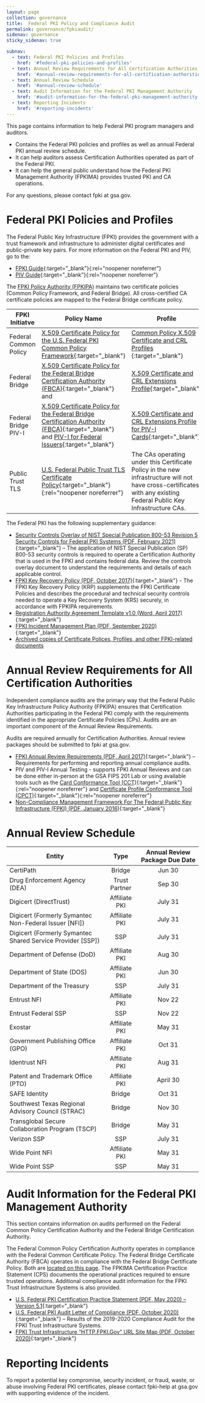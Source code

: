 ```yaml
---
layout: page
collection: governance
title:  Federal PKI Policy and Compliance Audit
permalink: governance/fpkiaudit/
sidenav: governance
sticky_sidenav: true

subnav:
  - text: Federal PKI Policies and Profiles
    href: '#federal-pki-policies-and-profiles'
  - text: Annual Review Requirements for All Certification Authorities
    href: '#annual-review-requirements-for-all-certification-authorities'
  - text: Annual Review Schedule
    href: '#annual-review-schedule'
  - text: Audit Information for the Federal PKI Management Authority
    href: '#audit-information-for-the-federal-pki-management-authority'
  - text: Reporting Incidents
    href: '#reporting-incidents'
---
```


This page contains information to help Federal PKI program managers and auditors.
- Contains the Federal PKI policies and profiles as well as annual Federal PKI annual review schedule.
- It can help auditors assess Certification Authorities operated as part of the Federal PKI. 
- It can help the general public understand how the Federal PKI Management Authority (FPKIMA) provides trusted PKI and CA operations.

For any questions, please contact fpki at gsa.gov.


# Federal PKI Policies and Profiles

The Federal Public Key Infrastructure (FPKI) provides the government with a trust framework and infrastructure to administer digital certificates and public-private key pairs. For more information on the Federal PKI and PIV, go to the:
- [FPKI Guide](https://playbooks.idmanagement.gov/fpki/){:target="_blank"}{:rel="noopener noreferrer"}
- [PIV Guide](https://playbooks.idmanagement.gov/piv/){:target="_blank"}{:rel="noopener noreferrer"}

The [FPKI Policy Authority (FPKIPA)](../governance/ficam#federal-public-key-infrastructure-policy-authority) maintains two certificate policies (Common Policy Framework, and Federal Bridge). All cross-certified CA certificate policies are mapped to the Federal Bridge certificate policy.

| FPKI Initiatve | Policy Name | Profile | Change Proposals |
| -------------- | ----------- | ------- | ---------------- |
| Federal Common Policy | [X.509 Certificate Policy for the U.S. Federal PKI Common Policy Framework](../../docs/fpki-x509-cert-policy-common.pdf){:target="_blank"} | [Common Policy X.509 Certificate and CRL Profiles ](../../docs/fpki-x509-cert-profile-common.pdf){:target="_blank"}  | [Common Change Proposals](../fpkiarchive/) |
| Federal Bridge | [X.509 Certificate Policy for the Federal Bridge Certification Authority (FBCA)](../../docs/fpki-x509-cert-policy-fbca.pdf){:target="_blank"} and  | [X.509 Certificate and CRL Extensions Profile](../../docs/fpki-x509-cert-profiles-fbca.pdf){:target="_blank"} | [Bridge Change Proposals](../fpkiarchive/) |
| Federal Bridge PIV-I | [X.509 Certificate Policy for the Federal Bridge Certification Authority (FBCA)](../../docs/fpki-x509-cert-policy-fbca.pdf){:target="_blank"} and [PIV-I for Federal Issuers](../../docs/fpki-pivi-for-issuers.pdf){:target="_blank"}  | [X.509 Certificate and CRL Extensions Profile for PIV-I Cards](../../docs/fpki-x509-cert-profiles-pivi.pdf){:target="_blank"}  | [Bridge Change Proposals](../fpkiarchive/) |
| Public Trust TLS | [U.S. Federal Public Trust TLS Certificate Policy](https://devicepki.idmanagement.gov/){:target="_blank"}{:rel="noopener noreferrer"} |  The CAs operating under this Certificate Policy in the new infrastructure will not have cross-certificates with any existing Federal Public Key Infrastructure CAs.|

The Federal PKI has the following supplementary guidance:

- [Security Controls Overlay of NIST Special Publication 800-53 Revision 5 Security Controls for Federal PKI Systems (PDF, February 2021)](../../docs/fpki-overlay-sp-800-53.pdf){:target="_blank"} – The application of NIST Special Publication (SP) 800-53 security controls is required to operate a Certification Authority that is used in the FPKI and contains federal data. Review the controls overlay document to understand the requirements and details of each applicable control.
- [FPKI Key Recovery Policy (PDF, October 2017)](../../docs/fpki-key-recovery){:target="_blank"} - The FPKI Key Recovery Policy (KRP) supplements the FPKI Certificate Policies and describes the procedural and technical security controls needed to operate a Key Recovery System (KRS) securely, in accordance with FPKIPA requirements.
- [Registration Authority Agreement Template v1.0 (Word, April 2017)](../../docs/fpki-ssp-raa.docx){:target="_blank"} 
- [FPKI Incident Management Plan (PDF, September 2020)](../../docs/fpki-imp.pdf){:target="_blank"}
- [Archived copies of Certificate Polices, Profiles, and other FPKI-related documents](../fpkiarchive/)


# Annual Review Requirements for All Certification Authorities

Independent compliance audits are the primary way that the Federal Public Key Infrastructure Policy Authority (FPKIPA) ensures that Certification Authorities participating in the Federal PKI comply with the requirements identified in the appropriate Certificate Policies (CPs). Audits are an important component of the Annual Review Requirements.

Audits are required annually for Certification Authorities.  Annual review packages should be submitted to fpki at gsa.gov.

- [FPKI Annual Review Requirements (PDF, April 2017)](../../docs/fpki-annual-review-requirements.pdf){:target="_blank"} – Requirements for performing and reporting annual compliance audits.
- PIV and PIV-I Annual Testing - supports FPKI Annual Reviews and can be done either in-person at the GSA FIPS 201 Lab or using available tools such as the [Card Conformance Tool (CCT)](https://playbooks.idmanagement.gov/fpki/tools/cct/){:target="_blank"}{:rel="noopener noreferrer"} and [Certificate Profile Conformance Tool (CPCT)](https://playbooks.idmanagement.gov/fpki/tools/cpct/){:target="_blank"}{:rel="noopener noreferrer"}
- [Non-Compliance Management Framework For The Federal Public Key Infrastructure (FPKI) (PDF, January 2016)](../../docs/fpki-nmf.pdf){:target="_blank"}


# Annual Review Schedule

| Entity	| Type	| Annual Review Package Due Date|
| ------- | :-----: | :-----------------------------: |
| CertiPath	| Bridge |	Jun 30 |
| Drug Enforcement Agency (DEA)	| Trust Partner	| Sep 30 |
| Digicert (DirectTrust)	| Affiliate PKI	| July 31 |
| Digicert (Formerly Symantec Non-Federal Issuer [NFI])	| Affiliate PKI	| July 31 |
| Digicert (Formerly Symantec Shared Service Provider [SSP])	| SSP	| July 31 |
| Department of Defense (DoD)	| Affiliate PKI	| Aug 30 |
| Department of State (DOS)	| Affiliate PKI	| Jun 30 |
| Department of the Treasury	| SSP	| July 31 |
| Entrust NFI	| Affiliate PKI	| Nov 22 |
| Entrust Federal SSP	| SSP	| Nov 22 |
| Exostar	| Affiliate PKI	| May 31 |
| Government Publishing Office (GPO)	| Affiliate PKI	| Oct 31 |
| Identrust NFI	| Affiliate PKI	| Aug 31 |
| Patent and Trademark Office (PTO)	| Affiliate PKI	| April 30 |
| SAFE Identity	| Bridge	| Oct 31 |
| Southwest Texas Regional Advisory Council (STRAC)	| Bridge	| Nov 30 |
| Transglobal Secure Collaboration Program (TSCP)	| Bridge	| May 31 |
| Verizon SSP	| SSP	| July 31 |
| Wide Point NFI	| Affiliate PKI	| May 31 |
| Wide Point SSP	| SSP	| May 31 |


# Audit Information for the Federal PKI Management Authority

This section contains information on audits performed on the Federal Common Policy Certification Authority and the Federal Bridge Certification Authority.

The Federal Common Policy Certification Authority operates in compliance with the Federal Common Certificate Policy. The Federal Bridge Certificate Authority (FBCA) operates in compliance with the Federal Bridge Certificate Policy. Both are [located on this page](#federal-pki-policies-and-profiles). The FPKIMA Certification Practice Statement (CPS) documents the operational practices required to ensure trusted operations. Additional compliance audit information for the FPKI Trust Infrastructure Systems is also provided.

- [U.S. Federal PKI Certification Practice Statement (PDF, May 2020) – Version 5.1](../../docs/fpki-fpkima-cps.pdf){:target="_blank"}
- [U.S. Federal PKI Audit Letter of Compliance (PDF, October 2020)](../../docs/fpki-fpkima-audit-letter.pdf){:target="_blank"} – Results of the 2019-2020 Compliance Audit for the FPKI Trust Infrastructure Systems.
- [FPKI Trust Infrastructure “HTTP.FPKI.Gov” URL Site Map (PDF, October 2020)](../../docs/fpki-fpkima-sitemap.pdf){:target="_blank"}


# Reporting Incidents

To report a potential key compromise, security incident, or fraud, waste, or abuse involving Federal PKI certificates, please contact fpki-help at gsa.gov with supporting evidence of the incident.
